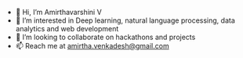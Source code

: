 - 👋 Hi, I’m Amirthavarshini V
- 👀 I’m interested in Deep learning, natural language processing, data analytics and web development
- 💞️ I’m looking to collaborate on hackathons and projects
- 📫 Reach me at amirtha.venkadesh@gmail.com

<!---
Amirtha2503/Amirtha2503 is a ✨ special ✨ repository because its `README.md` (this file) appears on your GitHub profile.
You can click the Preview link to take a look at your changes.
--->
